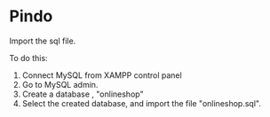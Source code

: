 # Pindo

Import the sql file.

To do this:
1. Connect MySQL from XAMPP control panel
2. Go to MySQL admin.
3. Create a database , "onlineshop"
4. Select the created database, and import the file "onlineshop.sql".
